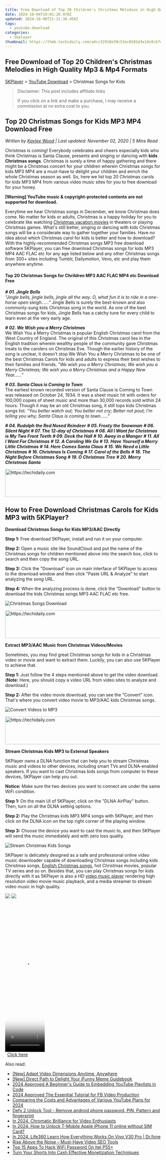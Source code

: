 ```yaml
---
title: Free Download of Top 20 Children's Christmas Melodies in High Quality Mp3 & Mp4 Formats
date: 2024-10-04T19:01:20.978Z
updated: 2024-10-06T21:21:30.456Z
tags:
  - youtube-download
categories:
  - 5kplayer
thumbnail: https://thmb.techidaily.com/a4cc32918e39c53ac0181d3e14c0cb7c5573f6c68460130a6a8de8214128380d.jpg
---
```


## Free Download of Top 20 Children's Christmas Melodies in High Quality Mp3 & Mp4 Formats

[5KPlayer](https://tools.techidaily.com/5kplayer/products/) \> [YouTube Download](https://tools.techidaily.com/5kplayer/youtube-download/) \> Christmas Songs for Kids

>  Disclaimer: This post includes affiliate links
>
>  If you click on a link and make a purchase, I may receive a commission at no extra cost to you.
>

## Top 20 Christmas Songs for Kids MP3 MP4 Download Free

 _Written by [Kaylee Wood](https://www.quora.com/profile/Amanda-Hu-21) | Last updated: November 02, 2020 | 5 Mins Read_

Christmas is coming! Everybody celebrates and cheers especially kids who think Christmas is Santa Clause, presents and singing or dancing with **kids Christmas songs**. Christmas is surely a time of happy gathering and there might be a Christmas concert for your children wherein Christmas songs for kids MP3 MP4 are a must-have to delight your children and enrich the whole Christmas season as well. So, here we list top 20 Christmas carols for kids MP3 MP4 from various video music sites for you to free download for your honey.

**\[Warning\] YouTube music & copyright-protected contents are not supported for download.**

Everytime we hear Christmas songs in December, we know Christmas does come. No matter for kids or adults, Christmas is a happy holiday for you to celebrate like watching [Christmas vacation movies](https://tools.techidaily.com/5kplayer/youtube-download/) in theaters or playing Christmas games. What's still better, singing or dancing with kids Christmas songs will be a considerate way to gather together your families. Have no idea about which Christmas carol for kids is better and how to download? With the highly-recommended Christmas songs MP3 free download software 5KPlayer, you can free download Christmas songs for kids MP3 MP4 AAC FLAC etc for any age listed below and any other Christmas songs from 300+ sites including Tumblr, Dailymotion, Vevo, etc and play them anywhere anytime.

#### **Top 20 Christmas Songs for Chrildren MP3 AAC FLAC MP4 etc Download Free**

_**\# 01\. Jingle Bells**_  
 _"Jingle bells, jingle bells, jingle all the way. O, what fun it is to ride in a one-horse open sleigh……"_ Jingle Bells is surely the best-known and also commonly-sung kids Christmas song in the world. As one of the best Christmas songs for kids, Jingle Bells has a catchy tune for every child to learn even at the very early age. 

_**\# 02\. We Wish you a Merry Christmas**_  
 We Wish You a Merry Christmas is popular English Christmas carol from the West Country of England. The original of this Christmas carol lies in the English tradition wherein wealthy people of the community gave Christmas treats to the carolers on Christmas Eve. Though the earlier history of the song is unclear, it doesn't stop We Wish You a Merry Christmas to be one of the best Christmas Carols for kids and adults to express their best wishes to their families and friends. _"We wish you a Merry Christmas; We wish you a Merry Christmas; We wish you a Merry Christmas and a Happy New Year……"_

_**\# 03\. Santa Claus is Coming to Town**_  
 The earliest known recorded version of Santa Clause is Coming to Town was released on October 24, 1934\. It was a sheet music hit with orders for 100,000 copies of sheet music and more than 30,000 records sold within 24 hours. Though it may be an old Christmas song, it still tops kids Christmas songs list. _"You better watch out; You better not cry; Better not pout; I'm telling you why; Santa Claus is coming to town……"_

_**\# 04\. Rudolph the Red Nosed Reindeer**_ 
 _**\# 05\. Frosty the Snowman**_ 
 _**\# 06\. Silent Night**_ 
 _**\# 07\. The 12-day of Christmas**_ 
 _**\# 08\. All I Want for Christmas is My Two Front Teeth**_ 
 _**\# 09\. Deck the Hall**_ 
 _**\# 10\. Away in a Manger**_ 
 _**\# 11\. All I Want For Christmas**_ 
 _**\# 12\. A Caroling We Go**_ 
 _**\# 13\. Have Yourself a Merry Little Christmas**_ 
 _**\# 14\. Here Comes Santa Claus**_ 
 _**\# 15\. We Need a Little Christmas**_ 
 _**\# 16\. Christmas Is Coming**_ 
 _**\# 17\. Carol of the Bells**_ 
 _**\# 18\. The Night Before Christmas Song**_ 
 _**\# 19\. O Christmas Tree**_ 
 _**\# 20\. Merry Christmas Santa**_

<!-- affiliate ads begin -->
<a href="https://appsumo.8odi.net/c/5597632/2130874/7443" target="_top" id="2130874">
  <img src="//a.impactradius-go.com/display-ad/7443-2130874" border="0" alt="https://techidaily.com" width="728" height="90"/>
</a>
<img height="0" width="0" src="https://appsumo.8odi.net/i/5597632/2130874/7443" style="position:absolute;visibility:hidden;" border="0" />
<!-- affiliate ads end -->

## How to Free Download Christmas Carols for Kids MP3 with 5KPlayer?

**Download Christmas Songs for Kids MP3/AAC Directly**

**Step 1:** Free download 5KPlayer, install and run it on your computer.

**Step 2:** Open a music site like SoundCloud and put the name of the Christmas songs for children mentioned above into the search box, click to search and then copy the song URL.

**Step 3:** Click the "Download" icon on main interface of 5KPlayer to access to the download window and then click "Paste URL & Analyze" to start analyzing the song URL.

**Step 4:** When the analyzing process is done, click the "Download" button to download the kids Christmas songs MP3 AAC FLAC etc free.

![Christmas Songs Download](https://www.5kplayer.com/youtube-download/img/funeral-music-mp3-download.png) 

<!-- affiliate ads begin -->
<a href="https://appsumo.8odi.net/c/5597632/2112008/7443" target="_top" id="2112008">
  <img src="//a.impactradius-go.com/display-ad/7443-2112008" border="0" alt="https://techidaily.com" width="728" height="90"/>
</a>
<img height="0" width="0" src="https://appsumo.8odi.net/i/5597632/2112008/7443" style="position:absolute;visibility:hidden;" border="0" />
<!-- affiliate ads end -->

**Extract MP3/AAC Music from Christmas Videos/Movies**

Sometimes, you may find great Christmas songs for kids in a Christmas video or movie and want to extract them. Luckily, you can also use 5KPlayer to achieve that.

**Step 1:** Just follow the 4 steps mentioned above to get the video download.  
 (**Note:** Here, you should copy a video URL from video sites to analyze and download.)

**Step 2:** After the video movie download, you can see the "Convert" icon. That's where you convert video movie to MP3/AAC kids Christmas songs. 

![Convert Videos to MP3](https://www.5kplayer.com/youtube-download/img/convert-to-mp3.png) 

<!-- affiliate ads begin -->
<a href="https://appsumo.8odi.net/c/5597632/2043661/7443" target="_top" id="2043661">
  <img src="//a.impactradius-go.com/display-ad/7443-2043661" border="0" alt="https://techidaily.com" width="728" height="90"/>
</a>
<img height="0" width="0" src="https://appsumo.8odi.net/i/5597632/2043661/7443" style="position:absolute;visibility:hidden;" border="0" />
<!-- affiliate ads end -->

**Stream Christmas Kids MP3 to External Speakers**

5KPlayer owns a DLNA function that can help you to stream Christmas music and videos to other devices, including smart TVs and DLNA-enabled speakers. If you want to cast Christmas kids songs from computer to these devices, 5KPlayer can help you out.

**Notice:** Make sure the two devices you want to connect are under the same WiFi condition.

**Step 1:** On the main UI of 5KPlayer, click on the "DLNA AirPlay" button. Then, turn on all the DLNA setting options.

**Step 2:** Play the Christmas kids MP3 MP4 songs with 5KPlayer, and then click on the DLNA icon on the top right corner of the playing window.

**Step 3:** Choose the device you want to cast the music to, and then 5KPlayer will send the music immediately and with zero loss quality.

![Stream Christmas Kids Songs](https://www.5kplayer.com/youtube-download/../live-streaming/img/cast-iptv.jpg) 

5KPlayer is delicately designed as a safe and professional online video music downloader capable of downloading Christmas songs including kids Christmas songs, [English Christmas songs](https://tools.techidaily.com/5kplayer/youtube-download/), hot Christmas movies, popular TV series and so on. Besides that, you can play Christmas songs for kids directly with it as 5KPlayer is also a HD [video music player](https://tools.techidaily.com/5kplayer/video-music-player/) rendering high resolution video movie music playback, and a media streamer to stream video music in high quality.

[![](https://www.5kplayer.com/youtube-download/../button/freedownwhitewin.png)](https://tools.techidaily.com/5kplayer/products/) [![](https://www.5kplayer.com/youtube-download/../button/freedownbackmac.png)](https://tools.techidaily.com/5kplayer/products/)

<!-- affiliate ads begin -->
<span id="1993651">
					<video width="128" height="480" style="cursor:pointer"
           poster="//a.impactradius-go.com/display-clicktoplayimage/1993651.png"
           onclick="if(!this.playClicked){this.play();this.setAttribute('controls',true);this.playClicked=true;}">
	   <source src="//a.impactradius-go.com/display-ad/22993-1993651">
	   <img src="//a.impactradius-go.com/display-clicktoplayimage/1993651.png" style="border: none; height: 100%; width: 100%; object-fit: contain">
	</video>
	<div style="width:80px;text-align:center"><a href="javascript:window.open(decodeURIComponent('https%3A%2F%2Fhomestyler.sjv.io%2Fc%2F5597632%2F1993651%2F22993'), '_blank');void(0);">Click here</a></div>
</span>
<img height="0" width="0" src="https://imp.pxf.io/i/5597632/1993651/22993" style="position:absolute;visibility:hidden;" border="0" />
<!-- affiliate ads end -->

<ins class="adsbygoogle"
     style="display:block"
     data-ad-format="autorelaxed"
     data-ad-client="ca-pub-7571918770474297"
     data-ad-slot="1223367746"></ins>

<ins class="adsbygoogle"
     style="display:block"
     data-ad-client="ca-pub-7571918770474297"
     data-ad-slot="8358498916"
     data-ad-format="auto"
     data-full-width-responsive="true"></ins>

<span class="atpl-alsoreadstyle">Also read:</span>
<div><ul>
<li><a href="https://extra-resources.techidaily.com/new-adapt-video-dimensions-anytime-anywhere/"><u>[New] Adapt Video Dimensions Anytime, Anywhere</u></a></li>
<li><a href="https://fox-direct.techidaily.com/new-direct-path-to-delight-your-ifunny-meme-guidebook/"><u>[New] Direct Path to Delight Your iFunny Meme Guidebook</u></a></li>
<li><a href="https://youtube-video-recordings.techidaily.com/2024-approved-a-beginners-guide-to-embedding-youtube-playlists-in-code/"><u>2024 Approved A Beginner's Guide to Embedding YouTube Playlists in Code</u></a></li>
<li><a href="https://facebook-video-files.techidaily.com/2024-approved-the-essential-tutorial-for-fb-video-production/"><u>2024 Approved The Essential Tutorial for FB Video Production</u></a></li>
<li><a href="https://youtube-video-recordings.techidaily.com/comparing-the-costs-and-advantages-of-various-youtube-plans-for-2024/"><u>Comparing the Costs and Advantages of Various YouTube Plans for 2024</u></a></li>
<li><a href="https://phone-solutions.techidaily.com/defy-2-unlock-tool-remove-android-phone-password-pin-pattern-and-fingerprint-by-drfone-android-unlock-android-unlock/"><u>Defy 2 Unlock Tool - Remove android phone password, PIN, Pattern and fingerprint</u></a></li>
<li><a href="https://youtube-video-recordings.techidaily.com/in-2024-chromatic-brilliance-for-video-enthusiasts/"><u>In 2024, Chromatic Brilliance for Video Enthusiasts</u></a></li>
<li><a href="https://sim-unlock.techidaily.com/in-2024-how-to-unlock-t-mobile-apple-iphone-11-online-without-sim-card-by-drfone-ios/"><u>In 2024, How to Unlock T-Mobile Apple iPhone 11 online without SIM Card?</u></a></li>
<li><a href="https://phone-solutions.techidaily.com/in-2024-life360-learn-how-everything-works-on-vivo-v30-pro-drfone-by-drfone-virtual-android/"><u>In 2024, Life360 Learn How Everything Works On Vivo V30 Pro | Dr.fone</u></a></li>
<li><a href="https://youtube-video-recordings.techidaily.com/rise-above-the-noise-must-have-video-seo-tools/"><u>Rise Above the Noise – Must-Have Video SEO Tools</u></a></li>
<li><a href="https://unlock-android.techidaily.com/top-15-apps-to-hack-wifi-password-on-itel-p55plus-by-drfone-android/"><u>Top 15 Apps To Hack WiFi Password On Itel P55+</u></a></li>
<li><a href="https://youtube-video-recordings.techidaily.com/turn-your-shorts-into-cash-effective-monetization-techniques/"><u>Turn Your Shorts Into Cash Effective Monetization Techniques</u></a></li>
</ul></div>

